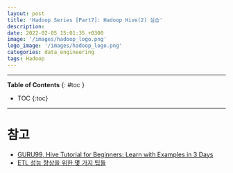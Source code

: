 ```yaml
---
layout: post
title: 'Hadoop Series [Part7]: Hadoop Hive(2) 실습'
description: 
date: 2022-02-05 15:01:35 +0300
image: '/images/hadoop_logo.png'
logo_image: '/images/hadoop_logo.png'
categories: data_engineering
tags: Hadoop
---
```

---

**Table of Contents**
{: #toc }
*  TOC
{:toc}

---



# 참고

- [GURU99, Hive Tutorial for Beginners: Learn with Examples in 3 Days](https://www.guru99.com/hive-tutorials.html)
- [ETL 성능 향상을 위한 몇 가지 팁들](https://danbi-ncsoft.github.io/works/2021/11/05/etl-performace-tips.html)